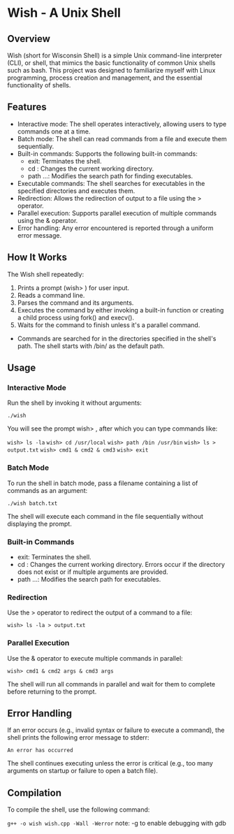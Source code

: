 # Wish - A Unix Shell
## Overview
Wish (short for Wisconsin Shell) is a simple Unix command-line interpreter (CLI), or shell, that mimics the basic functionality of common Unix shells such as bash. This project was designed to familiarize myself with Linux programming, process creation and management, and the essential functionality of shells.

## Features
- Interactive mode: The shell operates interactively, allowing users to type commands one at a time.
- Batch mode: The shell can read commands from a file and execute them sequentially.
- Built-in commands: Supports the following built-in commands:
  - exit: Terminates the shell.
  - cd <directory>: Changes the current working directory.
  - path <dir1> <dir2> ...: Modifies the search path for finding executables.
- Executable commands: The shell searches for executables in the specified directories and executes them.
- Redirection: Allows the redirection of output to a file using the > operator.
- Parallel execution: Supports parallel execution of multiple commands using the & operator.
- Error handling: Any error encountered is reported through a uniform error message.

## How It Works
The Wish shell repeatedly:

1. Prints a prompt (wish> ) for user input.
2. Reads a command line.
3. Parses the command and its arguments.
4. Executes the command by either invoking a built-in function or creating a child process using fork() and execv().
5. Waits for the command to finish unless it's a parallel command.

- Commands are searched for in the directories specified in the shell's path. The shell starts with /bin/ as the default path.


## Usage
### Interactive Mode
Run the shell by invoking it without arguments:

```./wish```

You will see the prompt wish> , after which you can type commands like:


```wish> ls -la```
```wish> cd /usr/local```
```wish> path /bin /usr/bin```
```wish> ls > output.txt```
```wish> cmd1 & cmd2 & cmd3```
```wish> exit```

### Batch Mode
To run the shell in batch mode, pass a filename containing a list of commands as an argument:


```./wish batch.txt```

The shell will execute each command in the file sequentially without displaying the prompt.

### Built-in Commands
- exit: Terminates the shell.
- cd <directory>: Changes the current working directory. Errors occur if the directory does not exist or if multiple arguments are provided.
- path <dir1> <dir2> ...: Modifies the search path for executables.

### Redirection
Use the > operator to redirect the output of a command to a file:

```wish> ls -la > output.txt```

### Parallel Execution
Use the & operator to execute multiple commands in parallel:

```wish> cmd1 & cmd2 args & cmd3 args```

The shell will run all commands in parallel and wait for them to complete before returning to the prompt.

## Error Handling
If an error occurs (e.g., invalid syntax or failure to execute a command), the shell prints the following error message to stderr:

```An error has occurred```

The shell continues executing unless the error is critical (e.g., too many arguments on startup or failure to open a batch file).

## Compilation
To compile the shell, use the following command:

```g++ -o wish wish.cpp -Wall -Werror```
note: -g to enable debugging with gdb
